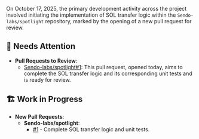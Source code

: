 On October 17, 2025, the primary development activity across the project involved initiating the implementation of SOL transfer logic within the `Sendo-labs/spotlight` repository, marked by the opening of a new pull request for review.

## 🚨 Needs Attention 
- **Pull Requests to Review**:
    - [Sendo-labs/spotlight#1](https://github.com/Sendo-labs/spotlight/pull/1): This pull request, opened today, aims to complete the SOL transfer logic and its corresponding unit tests and is ready for review.

## 🏗️ Work in Progress
- **New Pull Requests**:
    - **Sendo-labs/spotlight**:
        - [#1](https://github.com/Sendo-labs/spotlight/pull/1) - Complete SOL transfer logic and unit tests.